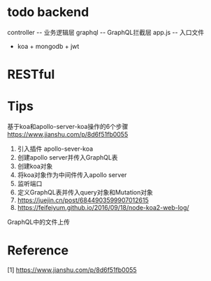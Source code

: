 # todo backend
controller -- 业务逻辑层
graphql -- GraphQL拦截层
app.js -- 入口文件

* koa + mongodb + jwt

# RESTful

# Tips
基于koa和apollo-server-koa操作的6个步骤
https://www.jianshu.com/p/8d6f51fb0055
1. 引入插件 apollo-sever-koa
2. 创建apollo server并传入GraphQL表
3. 创建koa对象
4. 将koa对象作为中间件传入apollo server
5. 监听端口
6. 定义GraphQL表并传入query对象和Mutation对象
7. https://juejin.cn/post/6844903599907012615
8. https://feifeiyum.github.io/2016/09/18/node-koa2-web-log/

GraphQL中的文件上传

# Reference
[1] https://www.jianshu.com/p/8d6f51fb0055
   
